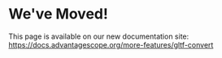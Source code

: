 # We've Moved!

This page is available on our new documentation site: https://docs.advantagescope.org/more-features/gltf-convert
